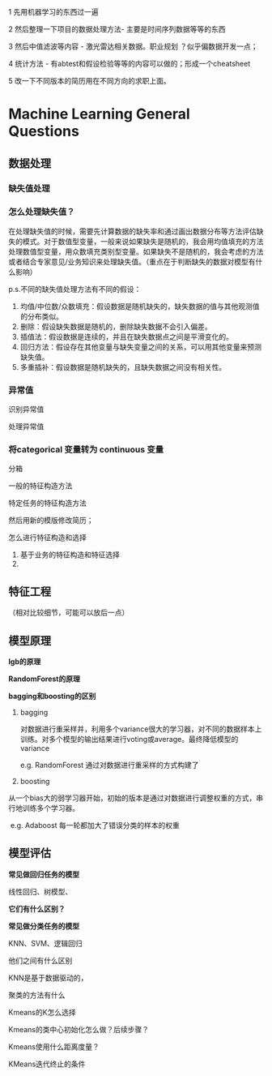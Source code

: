 1 先用机器学习的东西过一遍

2 然后整理一下项目的数据处理方法- 主要是时间序列数据等等的东西

3 然后中值滤波等内容 - 激光雷达相关数据。职业规划 ？似乎偏数据开发一点；

4 统计方法 - 有abtest和假设检验等等的内容可以做的；形成一个cheatsheet

5 改一下不同版本的简历用在不同方向的求职上面。



# Machine Learning General Questions

## 数据处理

### 缺失值处理

### 怎么处理缺失值？

在处理缺失值的时候，需要先计算数据的缺失率和通过画出数据分布等方法评估缺失的模式。对于数值型变量，一般来说如果缺失是随机的，我会用均值填充的方法处理数值型变量，用众数填充类别型变量。如果缺失不是随机的，我会考虑的方法或者结合专家意见/业务知识来处理缺失值。（重点在于判断缺失的数据对模型有什么影响）

p.s.不同的缺失值处理方法有不同的假设：

1. 均值/中位数/众数填充：假设数据是随机缺失的，缺失数据的值与其他观测值的分布类似。
2. 删除：假设缺失数据是随机的，删除缺失数据不会引入偏差。
3. 插值法：假设数据是连续的，并且在缺失数据点之间是平滑变化的。
4. 回归方法：假设存在其他变量与缺失变量之间的关系，可以用其他变量来预测缺失值。
5. 多重插补：假设数据是随机缺失的，且缺失数据之间没有相关性。

### 异常值

识别异常值

处理异常值

### 将categorical 变量转为 continuous 变量

分箱



一般的特征构造方法



特定任务的特征构造方法



然后用新的模版修改简历；

怎么进行特征构造和选择

1. 基于业务的特征构造和特征选择
2. 

## 特征工程

（相对比较细节，可能可以放后一点）







## 模型原理

**lgb的原理**







**RandomForest的原理**





**bagging和boosting的区别**

1. bagging

    对数据进行重采样并，利用多个variance很大的学习器，对不同的数据样本上训练。对多个模型的输出结果进行voting或average。最终降低模型的variance

    e.g. RandomForest 通过对数据进行重采样的方式构建了

2. boosting

​	从一个bias大的弱学习器开始，初始的版本是通过对数据进行调整权重的方式，串行地训练多个学习器。

​	e.g. Adaboost 每一轮都加大了错误分类的样本的权重

## 模型评估

**常见做回归任务的模型**

线性回归、树模型、



**它们有什么区别？**



**常见做分类任务的模型**

KNN、SVM、逻辑回归



他们之间有什么区别

KNN是基于数据驱动的，



聚类的方法有什么



Kmeans的K怎么选择



Kmeans的类中心初始化怎么做？后续步骤？



Kmeans使用什么距离度量？



KMeans迭代终止的条件





